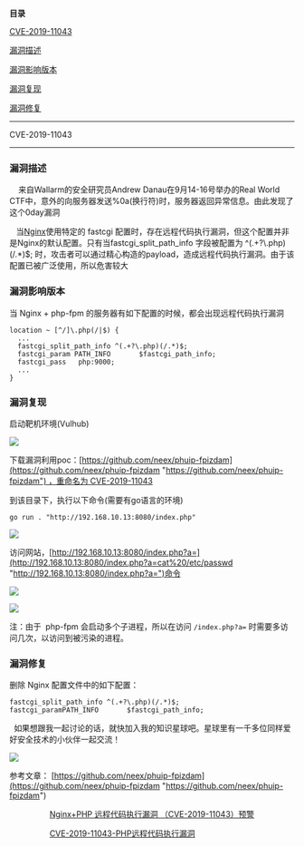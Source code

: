 **目录**

[CVE-2019-11043](#t0 "CVE-2019-11043")

[漏洞描述](#t1 "漏洞描述")

[漏洞影响版本](#t2 "漏洞影响版本 ") 

[漏洞复现](#t3 "漏洞复现")

[漏洞修复](#t4 "漏洞修复")

* * *

CVE-2019-11043
--------------

### **漏洞描述**

    来自Wallarm的安全研究员Andrew Danau在9月14-16号举办的Real World CTF中，意外的向服务器发送%0a(换行符)时，服务器返回异常信息。由此发现了这个0day漏洞

   当[Nginx](https://so.csdn.net/so/search?q=Nginx&spm=1001.2101.3001.7020)使用特定的 fastcgi 配置时，存在远程代码执行漏洞，但这个配置并非是Nginx的默认配置。只有当fastcgi\_split\_path\_info 字段被配置为 ^(.+?\\.php)(/.\*)$; 时，攻击者可以通过精心构造的payload，造成远程代码执行漏洞。由于该配置已被广泛使用，所以危害较大

### **漏洞影响版本** 

当 Nginx + php-fpm 的服务器有如下配置的时候，都会出现远程代码执行漏洞

```
location ~ [^/]\.php(/|$) {      
  ...      
  fastcgi_split_path_info ^(.+?\.php)(/.*)$;      
  fastcgi_param PATH_INFO       $fastcgi_path_info;      
  fastcgi_pass   php:9000;      
  ...      
}
```


### **漏洞复现**

启动靶机环境(Vulhub)

![](https://img-blog.csdnimg.cn/20191024165001856.png?x-oss-process=image/watermark,type_ZmFuZ3poZW5naGVpdGk,shadow_10,text_aHR0cHM6Ly9ibG9nLmNzZG4ubmV0L3FxXzM2MTE5MTky,size_16,color_FFFFFF,t_70)

下载漏洞利用poc：[https://github.com/neex/phuip-fpizdam](https://github.com/neex/phuip-fpizdam "https://github.com/neex/phuip-fpizdam") ，重命名为 CVE-2019-11043

到该目录下，执行以下命令(需要有go语言的环境)

```
go run . "http://192.168.10.13:8080/index.php"
```


![](https://img-blog.csdnimg.cn/20191024170740262.png?x-oss-process=image/watermark,type_ZmFuZ3poZW5naGVpdGk,shadow_10,text_aHR0cHM6Ly9ibG9nLmNzZG4ubmV0L3FxXzM2MTE5MTky,size_16,color_FFFFFF,t_70)

访问网站，[http://192.168.10.13:8080/index.php?a=](http://192.168.10.13:8080/index.php?a=cat%20/etc/passwd "http://192.168.10.13:8080/index.php?a=")命令

![](https://img-blog.csdnimg.cn/20191024170145195.png)

![](https://img-blog.csdnimg.cn/20191024170556319.png?x-oss-process=image/watermark,type_ZmFuZ3poZW5naGVpdGk,shadow_10,text_aHR0cHM6Ly9ibG9nLmNzZG4ubmV0L3FxXzM2MTE5MTky,size_16,color_FFFFFF,t_70)

注：由于  php-fpm 会启动多个子进程，所以在访问 `/index.php?a=` 时需要多访问几次，以访问到被污染的进程。

### **漏洞修复**

删除 Nginx 配置文件中的如下配置：

```
fastcgi_split_path_info ^(.+?\.php)(/.*)$;      
fastcgi_paramPATH_INFO       $fastcgi_path_info;
```


  如果想跟我一起讨论的话，就快加入我的知识星球吧。星球里有一千多位同样爱好安全技术的小伙伴一起交流！

![](https://img-blog.csdnimg.cn/1219ed79e9ed449d85d27b732cda5ea6.jpg)

参考文章： [https://github.com/neex/phuip-fpizdam](https://github.com/neex/phuip-fpizdam "https://github.com/neex/phuip-fpizdam")

                  [Nginx+PHP 远程代码执行漏洞 （CVE-2019-11043）预警](https://mp.weixin.qq.com/s/Oz323_0GCC0bxwZK7xYD3g "Nginx+PHP 远程代码执行漏洞 （CVE-2019-11043）预警")

                  [CVE-2019-11043-PHP远程代码执行漏洞](https://mrxn.net/news/640.html "CVE-2019-11043-PHP远程代码执行漏洞")